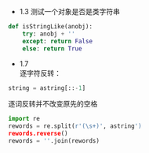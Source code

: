 - 1.3 测试一个对象是否是类字符串  
```Python  
def isStringLike(anobj):
    try: anobj + ''
    except: return False
    else: return True
```  

- 1.7  
逐字符反转：  
```Python  
string = astring[::-1]
```  
逐词反转并不改变原先的空格  
```Python  
import re  
rewords = re.split(r'(\s+)', astring')
rewords.reverse()
rewords = ''.join(rewords)
```  